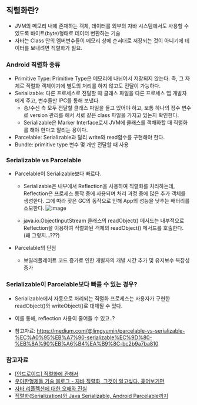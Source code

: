 
## 직렬화란?
- JVM의 메모리 내에 존재하는 객체, 데이터를 외부의 자바 시스템에서도 사용할 수 있도록 바이트(byte)형태로 데이터 변환하는 기술
- 자바는 Class 안의 멤버변수들이 메모리 상에 순서대로 저장되는 것이 아니기에 데이터를 보내려면 직렬화가 필요.

### Android 직렬화 종류
- Primitive Type: Primitive Type은 메모리에 나뉘어서 저장되지 않는다. 즉, 그 자체로 직렬화 객체이기에 별도의 처리를 하지 않고도 전달이 가능하다.
- Serializable: 다른 프로세스로 전달할 때 클래스 파일을 다른 프로세스 앱 개발자에게 주고, 변수들만 IPC를 통해 보낸다.
  * 송/수신 측 모두 전달할 클래스 파일을 들고 있어야 하고, 보통 하나의 정수 변수로 version 관리를 해서 서로 같은 class 파일을 가지고 있는지 확인한다.
  * Serializable은 Marker Interface로서 JVM에 클래스를 객채화할 때 직렬화를 해야 한다고 알리는 용이다.
- Parcelable: Serializable과 달리 write와 read함수를 구현해야 한다.
- Bundle: primitive type 변수 몇 개만 전달할 때 사용

### Serializable vs Parcelable

- Parcelable이 Serializable보다 빠르다.
  * Serializable은 내부에서 Reflection을 사용하여 직렬화를 처리하는데, Reflection은 프로세스 동작 중에 사용되며 처리 과정 중에 많은 추가 객체를 생성한다. 그에 따라 잦은 GC의 동작으로 인해 App의 성능을 낮추는 배터리를 소모한다.
  ![image](https://user-images.githubusercontent.com/26040955/82346816-e7210f80-9a31-11ea-9d2a-4927d2d16672.png)
  
  * java.io.ObjectInputStream 클래스의 readObject() 메서드는 내부적으로 Reflection을 이용하여 직렬화된 객체의 readObject() 메서드를 호출한다. (왜 그렇지...???)

- Parcelable의 단점
  * 보일러플레이트 코드 증가로 인한 개발자의 개발 시간 추가 및 유지보수 복잡성 증가

### Serializable이 Parcelable보다 빠를 수 있는 경우?

- Serializable에서 자동으로 처리되는 직렬화 프로세스는 사용자가 구현한 readObject()와 writeObject()로 대체될 수 있다.
- 이를 통해, reflection 사용이 줄어들 수 있고..?

- 참고자료: https://medium.com/@limgyumin/parcelable-vs-serializable-%EC%A0%95%EB%A7%90-serializable%EC%9D%80-%EB%8A%90%EB%A6%B4%EA%B9%8C-bc2b9a7ba810

### 참고자료
- [[안드로이드] 직렬화에 관해서](https://woovictory.github.io/2019/01/03/Android-What-is-serialization/)
- [우아한형제들 기술 블로그 - 자바 직렬화, 그것이 알고싶다. 훑어보기편](https://woowabros.github.io/experience/2017/10/17/java-serialize.html)
- [자바 리플렉션에 대한 오해와 진실](https://kmongcom.wordpress.com/2014/03/15/%EC%9E%90%EB%B0%94-%EB%A6%AC%ED%94%8C%EB%A0%89%EC%85%98%EC%97%90-%EB%8C%80%ED%95%9C-%EC%98%A4%ED%95%B4%EC%99%80-%EC%A7%84%EC%8B%A4/)
- [직렬화(Serialization)와 Java Serializable, Android Parcelable까지](https://medium.com/@sunminlee89/%EC%A7%81%EB%A0%AC%ED%99%94-serialization-%EC%99%80-java-serializable-android-parcelable%EA%B9%8C%EC%A7%80-8e1a8723aa77)
